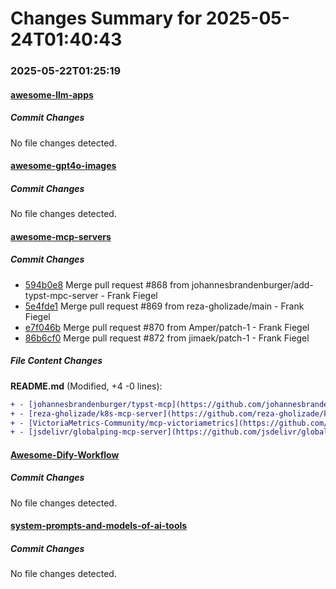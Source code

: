 # Changes Summary for 2025-05-24T01:40:43

### 2025-05-22T01:25:19

#### [awesome-llm-apps](https://github.com/Shubhamsaboo/awesome-llm-apps)

##### Commit Changes

No file changes detected.

#### [awesome-gpt4o-images](https://github.com/jamez-bondos/awesome-gpt4o-images)

##### Commit Changes

No file changes detected.

#### [awesome-mcp-servers](https://github.com/punkpeye/awesome-mcp-servers)

##### Commit Changes

- [594b0e8](https://github.com/punkpeye/awesome-mcp-servers/commit/594b0e809abb5c6a0367a9317927abf0ca08e65c) Merge pull request #868 from johannesbrandenburger/add-typst-mpc-server - Frank Fiegel
- [5e4fde1](https://github.com/punkpeye/awesome-mcp-servers/commit/5e4fde14300db6b02602e4d56e9638a12b5b558e) Merge pull request #869 from reza-gholizade/main - Frank Fiegel
- [e7f046b](https://github.com/punkpeye/awesome-mcp-servers/commit/e7f046b0f8e6385c8e91b5588f927023e483388c) Merge pull request #870 from Amper/patch-1 - Frank Fiegel
- [86b6cf0](https://github.com/punkpeye/awesome-mcp-servers/commit/86b6cf0edc93ae0fa0b261f0c243e4bb782c56e6) Merge pull request #872 from jimaek/patch-1 - Frank Fiegel


##### File Content Changes

**README.md** (Modified, +4 -0 lines):

```diff
+ - [johannesbrandenburger/typst-mcp](https://github.com/johannesbrandenburger/typst-mcp) 🐍 🏠 - MCP server for Typst, a markup-based typesetting system. It provides tools for converting between LaTeX and Typst, validating Typst syntax, and generating images from Typst code.
+ - [reza-gholizade/k8s-mcp-server](https://github.com/reza-gholizade/k8s-mcp-server) 🏎️ ☁️/🏠 - A Kubernetes Model Context Protocol (MCP) server that provides tools for interacting with Kubernetes clusters through a standardized interface, including API resource discovery, resource management, pod logs, metrics, and events.
+ - [VictoriaMetrics-Community/mcp-victoriametrics](https://github.com/VictoriaMetrics-Community/mcp-victoriametrics) 🎖️ 🏎️ 🏠 - Provides comprehensive integration with your [VictoriaMetrics instance APIs](https://docs.victoriametrics.com/victoriametrics/url-examples/) and [documentation](https://docs.victoriametrics.com/) for monitoring, observability, and debugging tasks related to your VictoriaMetrics instances
+ - [jsdelivr/globalping-mcp-server](https://github.com/jsdelivr/globalping-mcp-server) 🎖️ 📇 ☁️ - The Globalping MCP server provides users and LLMs access to run network tools like ping, traceroute, mtr, HTTP and DNS resolve from thousands of locations around the world.
```



#### [Awesome-Dify-Workflow](https://github.com/svcvit/Awesome-Dify-Workflow)

##### Commit Changes

No file changes detected.

#### [system-prompts-and-models-of-ai-tools](https://github.com/x1xhlol/system-prompts-and-models-of-ai-tools)

##### Commit Changes

No file changes detected.
